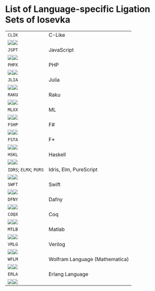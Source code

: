 # List of Language-specific Ligation Sets of Iosevka

<!-- BEGIN Section-OT-Ligation-Tags-2 -->
<!-- THIS SECTION IS AUTOMATICALLY GENERATED. DO NOT EDIT. -->

<table>
<tr>
<td><code>CLIK</code></td>
<td>C-Like</td>
</tr>
<tr>
<td colspan="2"><img src="../images/ligset-CLIK-1.light.svg#gh-light-mode-only"/><img src="../images/ligset-CLIK-1.dark.svg#gh-dark-mode-only"/></td>
</tr>
<tr>
<td><code>JSPT</code></td>
<td>JavaScript</td>
</tr>
<tr>
<td colspan="2"><img src="../images/ligset-JSPT-1.light.svg#gh-light-mode-only"/><img src="../images/ligset-JSPT-1.dark.svg#gh-dark-mode-only"/></td>
</tr>
<tr>
<td><code>PHPX</code></td>
<td>PHP</td>
</tr>
<tr>
<td colspan="2"><img src="../images/ligset-PHPX-1.light.svg#gh-light-mode-only"/><img src="../images/ligset-PHPX-1.dark.svg#gh-dark-mode-only"/></td>
</tr>
<tr>
<td><code>JLIA</code></td>
<td>Julia</td>
</tr>
<tr>
<td colspan="2"><img src="../images/ligset-JLIA-1.light.svg#gh-light-mode-only"/><img src="../images/ligset-JLIA-1.dark.svg#gh-dark-mode-only"/></td>
</tr>
<tr>
<td><code>RAKU</code></td>
<td>Raku</td>
</tr>
<tr>
<td colspan="2"><img src="../images/ligset-RAKU-1.light.svg#gh-light-mode-only"/><img src="../images/ligset-RAKU-1.dark.svg#gh-dark-mode-only"/></td>
</tr>
<tr>
<td><code>MLXX</code></td>
<td>ML</td>
</tr>
<tr>
<td colspan="2"><img src="../images/ligset-MLXX-1.light.svg#gh-light-mode-only"/><img src="../images/ligset-MLXX-1.dark.svg#gh-dark-mode-only"/></td>
</tr>
<tr>
<td><code>FSHP</code></td>
<td>F#</td>
</tr>
<tr>
<td colspan="2"><img src="../images/ligset-FSHP-1.light.svg#gh-light-mode-only"/><img src="../images/ligset-FSHP-1.dark.svg#gh-dark-mode-only"/></td>
</tr>
<tr>
<td><code>FSTA</code></td>
<td>F*</td>
</tr>
<tr>
<td colspan="2"><img src="../images/ligset-FSTA-1.light.svg#gh-light-mode-only"/><img src="../images/ligset-FSTA-1.dark.svg#gh-dark-mode-only"/></td>
</tr>
<tr>
<td><code>HSKL</code></td>
<td>Haskell</td>
</tr>
<tr>
<td colspan="2"><img src="../images/ligset-HSKL-1.light.svg#gh-light-mode-only"/><img src="../images/ligset-HSKL-1.dark.svg#gh-dark-mode-only"/></td>
</tr>
<tr>
<td><code>IDRS</code>; <code>ELMX</code>; <code>PURS</code></td>
<td>Idris, Elm, PureScript</td>
</tr>
<tr>
<td colspan="2"><img src="../images/ligset-IDRS-1.light.svg#gh-light-mode-only"/><img src="../images/ligset-IDRS-1.dark.svg#gh-dark-mode-only"/></td>
</tr>
<tr>
<td><code>SWFT</code></td>
<td>Swift</td>
</tr>
<tr>
<td colspan="2"><img src="../images/ligset-SWFT-1.light.svg#gh-light-mode-only"/><img src="../images/ligset-SWFT-1.dark.svg#gh-dark-mode-only"/></td>
</tr>
<tr>
<td><code>DFNY</code></td>
<td>Dafny</td>
</tr>
<tr>
<td colspan="2"><img src="../images/ligset-DFNY-1.light.svg#gh-light-mode-only"/><img src="../images/ligset-DFNY-1.dark.svg#gh-dark-mode-only"/></td>
</tr>
<tr>
<td><code>COQX</code></td>
<td>Coq</td>
</tr>
<tr>
<td colspan="2"><img src="../images/ligset-COQX-1.light.svg#gh-light-mode-only"/><img src="../images/ligset-COQX-1.dark.svg#gh-dark-mode-only"/></td>
</tr>
<tr>
<td><code>MTLB</code></td>
<td>Matlab</td>
</tr>
<tr>
<td colspan="2"><img src="../images/ligset-MTLB-1.light.svg#gh-light-mode-only"/><img src="../images/ligset-MTLB-1.dark.svg#gh-dark-mode-only"/></td>
</tr>
<tr>
<td><code>VRLG</code></td>
<td>Verilog</td>
</tr>
<tr>
<td colspan="2"><img src="../images/ligset-VRLG-1.light.svg#gh-light-mode-only"/><img src="../images/ligset-VRLG-1.dark.svg#gh-dark-mode-only"/></td>
</tr>
<tr>
<td><code>WFLM</code></td>
<td>Wolfram Language (Mathematica)</td>
</tr>
<tr>
<td colspan="2"><img src="../images/ligset-WFLM-1.light.svg#gh-light-mode-only"/><img src="../images/ligset-WFLM-1.dark.svg#gh-dark-mode-only"/></td>
</tr>
<tr>
<td><code>ERLA</code></td>
<td>Erlang Language</td>
</tr>
<tr>
<td colspan="2"><img src="../images/ligset-ERLA-1.light.svg#gh-light-mode-only"/><img src="../images/ligset-ERLA-1.dark.svg#gh-dark-mode-only"/></td>
</tr>
</table>

<!-- END Section-OT-Ligation-Tags-2 -->

